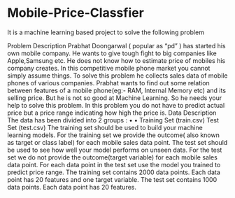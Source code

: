 # Mobile-Price-Classfier
It is a machine learning based project to solve the following problem

Problem Description
Prabhat Doongarwal ( popular as “pd” ) has started his own mobile company. He wants to
give tough fight to big companies like Apple,Samsung etc.
He does not know how to estimate price of mobiles his company
creates. In this competitive mobile phone market you cannot simply assume things. To solve
this problem he collects sales data of mobile phones of various companies.
Prabhat wants to find out some relation between features of a mobile phone(eg:- RAM,
Internal Memory etc) and its selling price. But he is not so good at Machine Learning.
So he needs your help to solve this problem.
In this problem you do not have to predict actual price but a price range indicating how high
the price is.
Data Description
The data has been divided into 2 groups :
•
•
Training Set (train.csv)
Test Set (test.csv)
The training set should be used to build your machine learning models. For the training set
we provide the outcome( also known as target or class label) for each mobile sales data
point.
The test set should be used to see how well your model performs on unseen data. For the
test set we do not provide the outcome(target variable) for each mobile sales data point. For
each data point in the test set use the model you trained to predict price range.
The training set contains 2000 data points. Each data point has 20 features and one target
variable.
The test set contains 1000 data points. Each data point has 20 features.
